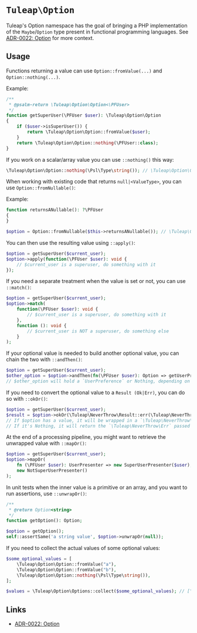 # `Tuleap\Option`

Tuleap's Option namespace has the goal of bringing a PHP implementation of the `Maybe`/`Option` type present in functional
programming languages. See [ADR-0022: Option][0] for more context.

## Usage

Functions returning a value can use `Option::fromValue(...)` and `Option::nothing(...)`.

Example:

```php
/**
 * @psalm-return \Tuleap\Option\Option<\PFUser>
 */
function getSuperUser(\PFUser $user): \Tuleap\Option\Option
{
    if ($user->isSuperUser()) {
        return \Tuleap\Option\Option::fromValue($user);
    }
    return \Tuleap\Option\Option::nothing(\PFUser::class);
}
```

If you work on a scalar/array value you can use `::nothing()` this way:

```php
\Tuleap\Option\Option::nothing(\Psl\Type\string()); // \Tuleap\Option\Option<string>
```

When working with existing code that returns `null|<ValueType>`, you can use `Option::fromNullable()`:

Example:

```php
function returnsANullable(): ?\PFUser
{
}

$option = Option::fromNullable($this->returnsANullable()); // \Tuleap\Option\Option<\PFUser>
```

You can then use the resulting value using `::apply()`:
```php
$option = getSuperUser($current_user);
$option->apply(function(\PFUser $user): void {
    // $current_user is a superuser, do something with it
});
```

If you need a separate treatment when the value is set or not, you can use `::match()`:
```php
$option = getSuperUser($current_user);
$option->match(
    function(\PFUser $user): void {
        // $current_user is a superuser, do something with it
    },
    function (): void {
        // $current_user is NOT a superuser, do something else
    }
);
```

If your optional value is needed to build another optional value, you can chain the two with `::andThen()`:
```php
$option = getSuperUser($current_user);
$other_option = $option->andThen(fn(\PFUser $user): Option => getUserPreference($user));
// $other_option will hold a `UserPreference` or Nothing, depending on the return of the function `getUserPreference`
```

If you need to convert the optional value to a `Result (Ok|Err)`, you can do so with `::okOr()`:
```php
$option = getSuperUser($current_user);
$result = $option->okOr(\Tuleap\NeverThrow\Result::err(\Tuleap\NeverThrow\Fault::fromMessage('Current user is not a super user')));
// If $option has a value, it will be wrapped in a `\Tuleap\NeverThrow\Ok`.
// If it's Nothing, it will return the `\Tuleap\NeverThrow\Err` passed as parameter.
```

At the end of a processing pipeline, you might want to retrieve the unwrapped value with `::mapOr()`:
```php
$option = getSuperUser($current_user);
$option->mapOr(
    fn (\PFUser $user): UserPresenter => new SuperUserPresenter($user),
    new NotSuperUserPresenter()
);
```

In unit tests when the inner value is a primitive or an array, and you want to run assertions, use `::unwrapOr()`:

```php
/**
 * @return Option<string>
 */
function getOption(): Option;

$option = getOption();
self::assertSame('a string value', $option->unwrapOr(null));
```

If you need to collect the actual values of some optional values:

```php
$some_optional_values = [
    \Tuleap\Option\Option::fromValue("a"),
    \Tuleap\Option\Option::fromValue("b"),
    \Tuleap\Option\Option::nothing(\Psl\Type\string()),
];

$values = \Tuleap\Option\Options::collect($some_optional_values); // ["a", "b"]
```

## Links

* [ADR-0022: Option][0]

[0]: ../../../adr/0022-option.md
